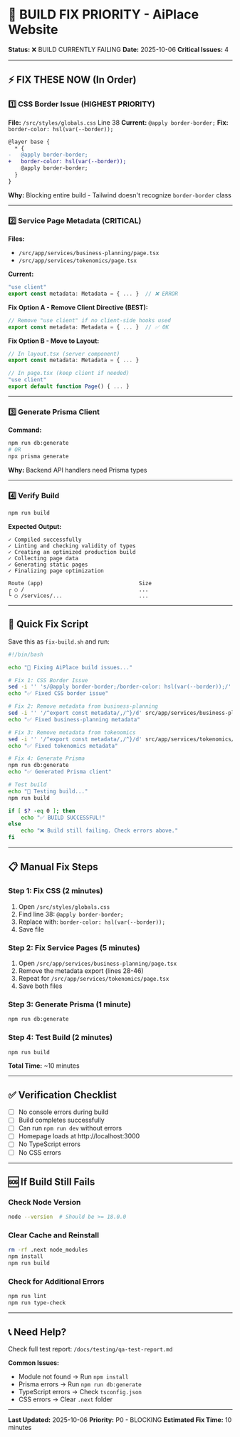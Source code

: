 # 🚨 BUILD FIX PRIORITY - AiPlace Website

**Status:** ❌ BUILD CURRENTLY FAILING
**Date:** 2025-10-06
**Critical Issues:** 4

---

## ⚡ FIX THESE NOW (In Order)

### 1️⃣ CSS Border Issue (HIGHEST PRIORITY)
**File:** `/src/styles/globals.css` Line 38
**Current:** `@apply border-border;`
**Fix:** `border-color: hsl(var(--border));`

```diff
@layer base {
  * {
-   @apply border-border;
+   border-color: hsl(var(--border));
    @apply border-border;
  }
}
```

**Why:** Blocking entire build - Tailwind doesn't recognize `border-border` class

---

### 2️⃣ Service Page Metadata (CRITICAL)
**Files:**
- `/src/app/services/business-planning/page.tsx`
- `/src/app/services/tokenomics/page.tsx`

**Current:**
```typescript
"use client"
export const metadata: Metadata = { ... }  // ❌ ERROR
```

**Fix Option A - Remove Client Directive (BEST):**
```typescript
// Remove "use client" if no client-side hooks used
export const metadata: Metadata = { ... }  // ✅ OK
```

**Fix Option B - Move to Layout:**
```typescript
// In layout.tsx (server component)
export const metadata: Metadata = { ... }

// In page.tsx (keep client if needed)
"use client"
export default function Page() { ... }
```

---

### 3️⃣ Generate Prisma Client
**Command:**
```bash
npm run db:generate
# OR
npx prisma generate
```

**Why:** Backend API handlers need Prisma types

---

### 4️⃣ Verify Build
```bash
npm run build
```

**Expected Output:**
```
✓ Compiled successfully
✓ Linting and checking validity of types
✓ Creating an optimized production build
✓ Collecting page data
✓ Generating static pages
✓ Finalizing page optimization

Route (app)                              Size
┌ ○ /                                    ...
└ ○ /services/...                        ...
```

---

## 🔧 Quick Fix Script

Save this as `fix-build.sh` and run:

```bash
#!/bin/bash

echo "🔧 Fixing AiPlace build issues..."

# Fix 1: CSS Border Issue
sed -i '' 's/@apply border-border;/border-color: hsl(var(--border));/' src/styles/globals.css
echo "✅ Fixed CSS border issue"

# Fix 2: Remove metadata from business-planning
sed -i '' '/^export const metadata/,/^}/d' src/app/services/business-planning/page.tsx
echo "✅ Fixed business-planning metadata"

# Fix 3: Remove metadata from tokenomics
sed -i '' '/^export const metadata/,/^}/d' src/app/services/tokenomics/page.tsx
echo "✅ Fixed tokenomics metadata"

# Fix 4: Generate Prisma
npm run db:generate
echo "✅ Generated Prisma client"

# Test build
echo "🧪 Testing build..."
npm run build

if [ $? -eq 0 ]; then
    echo "✅ BUILD SUCCESSFUL!"
else
    echo "❌ Build still failing. Check errors above."
fi
```

---

## 📋 Manual Fix Steps

### Step 1: Fix CSS (2 minutes)
1. Open `/src/styles/globals.css`
2. Find line 38: `@apply border-border;`
3. Replace with: `border-color: hsl(var(--border));`
4. Save file

### Step 2: Fix Service Pages (5 minutes)
1. Open `/src/app/services/business-planning/page.tsx`
2. Remove the metadata export (lines 28-46)
3. Repeat for `/src/app/services/tokenomics/page.tsx`
4. Save both files

### Step 3: Generate Prisma (1 minute)
```bash
npm run db:generate
```

### Step 4: Test Build (2 minutes)
```bash
npm run build
```

**Total Time:** ~10 minutes

---

## ✅ Verification Checklist

- [ ] No console errors during build
- [ ] Build completes successfully
- [ ] Can run `npm run dev` without errors
- [ ] Homepage loads at http://localhost:3000
- [ ] No TypeScript errors
- [ ] No CSS errors

---

## 🆘 If Build Still Fails

### Check Node Version
```bash
node --version  # Should be >= 18.0.0
```

### Clear Cache and Reinstall
```bash
rm -rf .next node_modules
npm install
npm run build
```

### Check for Additional Errors
```bash
npm run lint
npm run type-check
```

---

## 📞 Need Help?

Check full test report: `/docs/testing/qa-test-report.md`

**Common Issues:**
- Module not found → Run `npm install`
- Prisma errors → Run `npm run db:generate`
- TypeScript errors → Check `tsconfig.json`
- CSS errors → Clear `.next` folder

---

**Last Updated:** 2025-10-06
**Priority:** P0 - BLOCKING
**Estimated Fix Time:** 10 minutes
